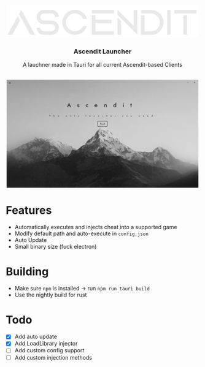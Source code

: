 <div align="center">
  <a href="https://github.com/NotNanook/Ascendit-Launcher">
    <img src="img/Logo.png" alt="Logo" width="500">
  </a>
  
  <h3 align="center">Ascendit Launcher</h3>
  
  <p align="center">A lauchner made in Tauri for all current Ascendit-based Clients</p>
  <br>
  
  <a href="https://github.com/NotNanook/Ascendit-Launcher">
    <img src="img/Launcher.jpg" alt="Logo" width="500">
  </a>
</div>


# Features
- Automatically executes and injects cheat into a supported game
- Modify default path and auto-execute in `config.json`
- Auto Update
- Small binary size (fuck electron)

# Building
- Make sure `npm` is installed -> run `npm run tauri build`
- Use the nightly build for rust

# Todo
- [X] Add auto update
- [X] Add LoadLibrary injector
- [ ] Add custom config support
- [ ] Add custom injection methods
